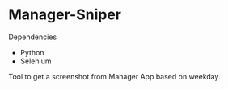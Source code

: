 # Manager-Sniper

Dependencies
  - Python
  - Selenium

Tool to get a screenshot from Manager App based on weekday.
